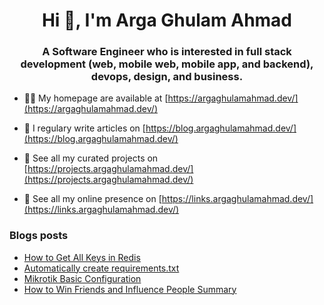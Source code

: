 <h1 align="center">Hi 👋, I'm Arga Ghulam Ahmad</h1>
<h3 align="center">A Software Engineer who is interested in full stack development (web, mobile web, mobile app, and backend), devops, design, and business.</h3>

- 👨‍💻 My homepage are available at [https://argaghulamahmad.dev/](https://argaghulamahmad.dev/)

- 📝 I regulary write articles on [https://blog.argaghulamahmad.dev/](https://blog.argaghulamahmad.dev/)

- 🚧 See all my curated projects on [https://projects.argaghulamahmad.dev/](https://projects.argaghulamahmad.dev/)

- 🔗 See all my online presence on [https://links.argaghulamahmad.dev/](https://links.argaghulamahmad.dev/)

### Blogs posts
<!-- BLOG-POST-LIST:START -->
- [How to Get All Keys in Redis](https://blog.argaghulamahmad.dev/2021/10/09/how-to-get-all-keys-in-redis/)
- [Automatically create requirements.txt](https://blog.argaghulamahmad.dev/2021/10/09/automatically-create-requirements-txt/)
- [Mikrotik Basic Configuration](https://blog.argaghulamahmad.dev/2021/10/08/mikrotik-basic-configuration/)
- [How to Win Friends and Influence People Summary](https://blog.argaghulamahmad.dev/2021/10/08/how-to-win-friends-and-influence-people-summary/)
<!-- BLOG-POST-LIST:END -->
